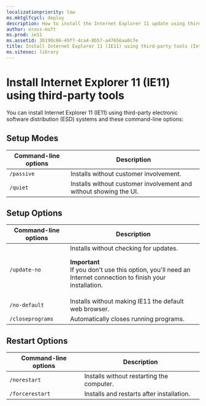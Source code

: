```yaml
---
localizationpriority: low
ms.mktglfcycl: deploy
description: How to install the Internet Explorer 11 update using third-party tools and command-line options.
author: eross-msft
ms.prod: ie11
ms.assetid: 30190c66-49f7-4ca4-8b57-a47656aa0c7e
title: Install Internet Explorer 11 (IE11) using third-party tools (Internet Explorer 11 for IT Pros)
ms.sitesec: library
---
```



# Install Internet Explorer 11 (IE11) using third-party tools
You can install Internet Explorer 11 (IE11) using third-party electronic software distribution (ESD) systems and these command-line options:

## Setup Modes

|Command-line options |Description                                           |
|---------------------|------------------------------------------------------|
|`/passive` |Installs without customer involvement.                          |
|`/quiet` |Installs without customer involvement and without showing the UI. |

## Setup Options

|Command-line options |Description                                           |
|---------------------|------------------------------------------------------|
|`/update-no` |Installs without checking for updates.<p>**Important**<br>If you don't use this option, you'll need an Internet connection to finish your installation.                                                                |
|`/no-default`     |Installs without making IE11 the default web browser.    |
|`/closeprograms` |Automatically closes running programs.                    |


## Restart Options

|Command-line options |Description                                           |
|---------------------|------------------------------------------------------|
|`/norestart`    |Installs without restarting the computer.                  |
|`/forcerestart` |Installs and restarts after installation.                  |

 

 

 



